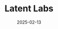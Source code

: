 ---  
layout: startup_page  
title: "Latent Labs"  
id: "latentlabs.com"  
permalink: "/latentlabslatentlabs.com02132025/"  
website: "https://www.latentlabs.com/"  
funding_round: "Series A"  
funding_amount: "$50M"  
investors: "Radical Ventures, Sofinnova Partners, Flying Fish, Isomer, 8VC, Kindred Capital, Pillar VC, Jeff Dean, Aidan Gomez, Mati Staniszewski"  
about: "Latent Labs is an AI-driven biotechnology company that creates AI foundation models to make biology programmable. The company uses generative AI to computationally create new therapeutic molecules, like antibodies or enzymes, to help partners unlock challenging targets and open new paths to personalized medicines. They aim to accelerate drug development and increase success rates."  
markets: "Biotech, AI, Pharma"  
hq: "London, United Kingdom, United States"  
founded_year: "2023"  
linkedin: "https://www.linkedin.com/company/latent-labs"  
twitter: "https://twitter.com/latentlabs_"  
instagram: ""  
facebook: ""  
crunchbase: "https://www.crunchbase.com/organization/latent-labs"  
pitchbook: "https://pitchbook.com/profiles/company/538978-78"  

date_display: "13-Feb-2025"  
date: "2025-02-13"

# SEO Optimization  
meta_title: "Latent Labs - Series A Funding ($50M)"  
meta_description: "Latent Labs, Latent Labs is an AI-driven biotechnology company that creates AI foundation models to make biology programmable. The company uses generative AI to co..."  
meta_keywords: "Latent Labs, Biotech, AI, Pharma, Series A funding"  
canonical_url: "https://startup.projectstartups.com/latentlabslatentlabs.com02132025/"  
---
